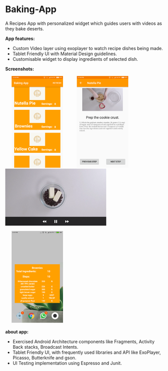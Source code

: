 # Baking-App
A Recipes App with personalized widget which guides users with videos as they bake deserts.

<b>App features:</b>
<ul>
  <li> Custom Video layer using exoplayer to watch recipe dishes being made.</li>
  <li> Tablet Friendly UI with Material Design guidelines.</li>
  <li> Customisable widget to display ingredients of selected dish.</li>
</ul>

<b> Screenshots: </b>
<div id ="row" >
<img src="https://github.com/MohitKonaje/Baking-App/blob/master/extras/screenshots/Screenshot_2018-08-30-12-13-41-225_com.example.android.bakingapp.png" height="290" hspace="20" />
<img src="https://github.com/MohitKonaje/Baking-App/blob/master/extras/screenshots/Screenshot_2018-08-30-12-14-08-013_com.example.android.bakingapp.png" height="290" hspace="20"/>
  <img src="https://github.com/MohitKonaje/Baking-App/blob/master/extras/screenshots/Screenshot_2018-08-30-12-15-26-588_com.example.android.bakingapp.png" height="180" align="top" />
</div>
<br>
<div id ="row">
<img src="https://github.com/MohitKonaje/Baking-App/blob/master/extras/screenshots/Screenshot_2018-08-30-16-25-09-556_com.miui.home.png" height="290" hspace="20" />
</div>
  <br>
<b>about app:</b>
<ul>
<li>Exercised Android Architecture components like Fragments, Activity Back stacks, Broadcast Intents. </li>
<li>Tablet Friendly UI, with frequently used libraries and API like ExoPlayer, Picasso, Butterknife and gson.  </li>
<li>UI Testing implementation using Espresso and Junit. </li>
  </ul>
